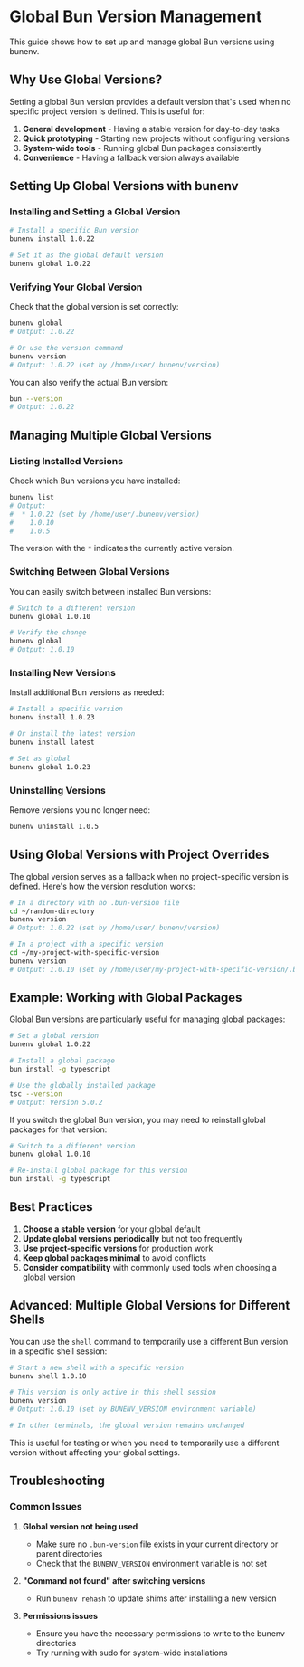 # Global Bun Version Management

This guide shows how to set up and manage global Bun versions using bunenv.

## Why Use Global Versions?

Setting a global Bun version provides a default version that's used when no specific project version is defined. This is useful for:

1. **General development** - Having a stable version for day-to-day tasks
2. **Quick prototyping** - Starting new projects without configuring versions
3. **System-wide tools** - Running global Bun packages consistently
4. **Convenience** - Having a fallback version always available

## Setting Up Global Versions with bunenv

### Installing and Setting a Global Version

```bash
# Install a specific Bun version
bunenv install 1.0.22

# Set it as the global default version
bunenv global 1.0.22
```

### Verifying Your Global Version

Check that the global version is set correctly:

```bash
bunenv global
# Output: 1.0.22

# Or use the version command
bunenv version
# Output: 1.0.22 (set by /home/user/.bunenv/version)
```

You can also verify the actual Bun version:

```bash
bun --version
# Output: 1.0.22
```

## Managing Multiple Global Versions

### Listing Installed Versions

Check which Bun versions you have installed:

```bash
bunenv list
# Output:
#  * 1.0.22 (set by /home/user/.bunenv/version)
#    1.0.10
#    1.0.5
```

The version with the `*` indicates the currently active version.

### Switching Between Global Versions

You can easily switch between installed Bun versions:

```bash
# Switch to a different version
bunenv global 1.0.10

# Verify the change
bunenv global
# Output: 1.0.10
```

### Installing New Versions

Install additional Bun versions as needed:

```bash
# Install a specific version
bunenv install 1.0.23

# Or install the latest version
bunenv install latest

# Set as global
bunenv global 1.0.23
```

### Uninstalling Versions

Remove versions you no longer need:

```bash
bunenv uninstall 1.0.5
```

## Using Global Versions with Project Overrides

The global version serves as a fallback when no project-specific version is defined. Here's how the version resolution works:

```bash
# In a directory with no .bun-version file
cd ~/random-directory
bunenv version
# Output: 1.0.22 (set by /home/user/.bunenv/version)

# In a project with a specific version
cd ~/my-project-with-specific-version
bunenv version
# Output: 1.0.10 (set by /home/user/my-project-with-specific-version/.bun-version)
```

## Example: Working with Global Packages

Global Bun versions are particularly useful for managing global packages:

```bash
# Set a global version
bunenv global 1.0.22

# Install a global package
bun install -g typescript

# Use the globally installed package
tsc --version
# Output: Version 5.0.2
```

If you switch the global Bun version, you may need to reinstall global packages for that version:

```bash
# Switch to a different version
bunenv global 1.0.10

# Re-install global package for this version
bun install -g typescript
```

## Best Practices

1. **Choose a stable version** for your global default
2. **Update global versions periodically** but not too frequently
3. **Use project-specific versions** for production work
4. **Keep global packages minimal** to avoid conflicts
5. **Consider compatibility** with commonly used tools when choosing a global version

## Advanced: Multiple Global Versions for Different Shells

You can use the `shell` command to temporarily use a different Bun version in a specific shell session:

```bash
# Start a new shell with a specific version
bunenv shell 1.0.10

# This version is only active in this shell session
bunenv version
# Output: 1.0.10 (set by BUNENV_VERSION environment variable)

# In other terminals, the global version remains unchanged
```

This is useful for testing or when you need to temporarily use a different version without affecting your global settings.

## Troubleshooting

### Common Issues

1. **Global version not being used**

   - Make sure no `.bun-version` file exists in your current directory or parent directories
   - Check that the `BUNENV_VERSION` environment variable is not set

2. **"Command not found" after switching versions**

   - Run `bunenv rehash` to update shims after installing a new version

3. **Permissions issues**
   - Ensure you have the necessary permissions to write to the bunenv directories
   - Try running with sudo for system-wide installations
